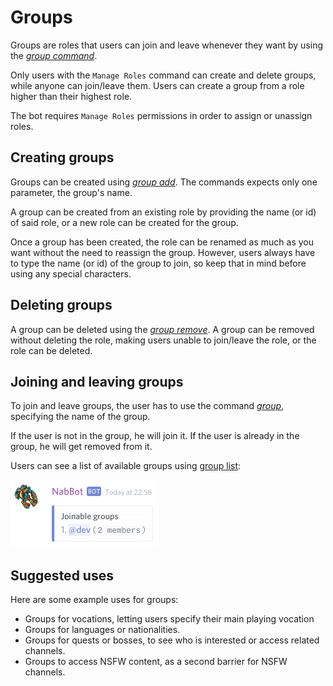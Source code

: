 # Groups
Groups are roles that users can join and leave whenever they want by using the *[group command](../commands/roles.md#group)*.

Only users with the `Manage Roles` command can create and delete groups, while anyone can join/leave them.
Users can create a group from a role higher than their highest role.

The bot requires `Manage Roles` permissions in order to assign or unassign roles.

## Creating groups
Groups can be created using *[group add](../commands/roles.md#group-add)*.
The commands expects only one parameter, the group's name.

A group can be created from an existing role by providing the name (or id) of said role, or a new role can be created for the group.

Once a group has been created, the role can be renamed as much as you want without the need to reassign the group.
However, users always have to type the name (or id) of the group to join, so keep that in mind before using any special characters.

## Deleting groups
A group can be deleted using the *[group remove](../commands/roles.md#group-remove)*.
A group can be removed without deleting the role, making users unable to join/leave the role, or the role can be deleted.

## Joining and leaving groups
To join and leave groups, the user has to use the command *[group](../commands/roles.md#group)*, specifying the name of the group.

If the user is not in the group, he will join it. If the user is already in the group, he will get removed from it.

Users can see a list of available groups using [group list](../commands/roles.md#group-list):

![Example group list](../assets/images/commands/roles/group_list.png)

## Suggested uses
Here are some example uses for groups:

- Groups for vocations, letting users specify their main playing vocation
- Groups for languages or nationalities.
- Groups for quests or bosses, to see who is interested or access related channels.
- Groups to access NSFW content, as a second barrier for NSFW channels.